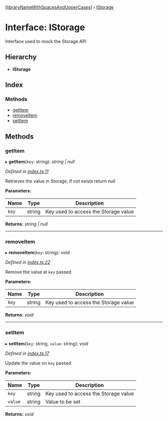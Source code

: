 [[libraryNameWithSpacesAndUpperCases]](../README.md) › [IStorage](istorage.md)

# Interface: IStorage

Interface used to mock the Storage API

## Hierarchy

* **IStorage**

## Index

### Methods

* [getItem](istorage.md#getitem)
* [removeItem](istorage.md#removeitem)
* [setItem](istorage.md#setitem)

## Methods

###  getItem

▸ **getItem**(`key`: string): *string | null*

*Defined in [index.ts:11](https://github.com/mechamobau/simplestorage/blob/6b9301e/src/index.ts#L11)*

Retrieves the value in Storage, if not exists return null

**Parameters:**

Name | Type | Description |
------ | ------ | ------ |
`key` | string | Key used to access the Storage value  |

**Returns:** *string | null*

___

###  removeItem

▸ **removeItem**(`key`: string): *void*

*Defined in [index.ts:22](https://github.com/mechamobau/simplestorage/blob/6b9301e/src/index.ts#L22)*

Remove the value at `key` passed

**Parameters:**

Name | Type | Description |
------ | ------ | ------ |
`key` | string | Key used to access the Storage value  |

**Returns:** *void*

___

###  setItem

▸ **setItem**(`key`: string, `value`: string): *void*

*Defined in [index.ts:17](https://github.com/mechamobau/simplestorage/blob/6b9301e/src/index.ts#L17)*

Update the value on `key` passed

**Parameters:**

Name | Type | Description |
------ | ------ | ------ |
`key` | string | Key used to access the Storage value |
`value` | string | Value to be set  |

**Returns:** *void*
